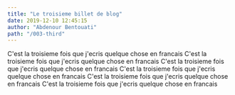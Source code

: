 ```yaml
---
title: "Le troisieme billet de blog"
date: 2019-12-10 12:45:15
author: "Abdenour Bentouati"
path: "/003-third"
---
```


C'est la troisieme fois que j'ecris quelque chose en francais C'est la troisieme fois que j'ecris quelque chose en francais C'est la troisieme fois que j'ecris quelque chose en francais C'est la troisieme fois que j'ecris quelque chose en francais C'est la troisieme fois que j'ecris quelque chose en francais C'est la troisieme fois que j'ecris quelque chose en francais 